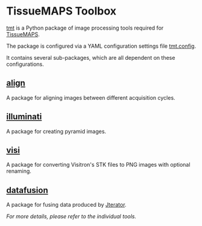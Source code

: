 # TissueMAPS Toolbox #

[tmt](tmt) is a Python package of image processing tools required for [TissueMAPS](https://github.com/HackerMD/TissueMAPS).

The package is configured via a YAML configuration settings file [tmt.config](tmt/tmt.config).

It contains several sub-packages, which are all dependent on these configurations.

## [align](tmt/align) ##

A package for aligning images between different acquisition cycles.

## [illuminati](tmt/illuminati) ##

A package for creating pyramid images.

## [visi](tmt/visi) ##

A package for converting Visitron's STK files to PNG images with optional renaming.

## [datafusion](tmt/datafusion) ##

A package for fusing data produced by [Jterator](https://github.com/HackerMD/Jterator).


*For more details, please refer to the individual tools.*
